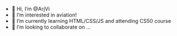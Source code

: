 - 👋 Hi, I’m @ArjVi
- 👀 I’m interested in aviation!
- 🌱 I’m currently learning HTML/CSS/JS and attending CS50 course
- 💞️ I’m looking to collaborate on ...

<!---
ArjVi/ArjVi is a ✨ special ✨ repository because its `README.md` (this file) appears on your GitHub profile.
You can click the Preview link to take a look at your changes.
--->
